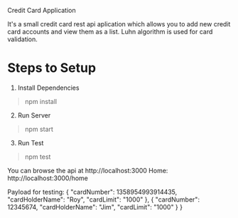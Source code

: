 Credit Card Application

It's a small credit card rest api aplication which allows you to add new credit card accounts and view them as a list. Luhn algorithm is used for card validation.

Steps to Setup
===============

1. Install Dependencies
>npm install

2. Run Server
> npm start

3. Run Test
> npm test

You can browse the api at http://localhost:3000
Home: http://localhost:3000/home


Payload for testing:
    {
        "cardNumber": 1358954993914435,
        "cardHolderName": "Roy",
        "cardLimit": "1000"
    },
    {
        "cardNumber": 12345674,
        "cardHolderName": "Jim",
        "cardLimit": "1000"
    }
    }